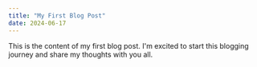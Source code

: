 ```yaml
---
title: "My First Blog Post"
date: 2024-06-17
---
```


This is the content of my first blog post. I'm excited to start this blogging journey and share my thoughts with you all.
